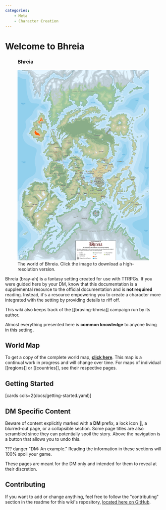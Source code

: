 ```yaml
---
categories:
    - Meta
    - Character Creation
---
```

# Welcome to Bhreia

<figure class="infobox right">
  <h3>Bhreia</h3>
  <a href="assets/images/world-map-full.png">
    <img src="assets/images/world-map-tiny.png" />
  </a>
  <figcaption>
    The world of Bhreia. Click the image to download a high-resolution version.
  </figcaption>
</figure>

Bhreia (bray-ah) is a fantasy setting created for use with TTRPGs. If you were guided here by your DM, know that this documentation is a supplemental resource to the official documentation and is **not required** reading. Instead, it's a resource empowering you to create a character more integrated with the setting by providing details to riff off.

This wiki also keeps track of the [[braving-bhreia]] campaign run by its author.

Almost everything presented here is **common knowledge** to anyone living in this setting.

## World Map

To get a copy of the complete world map, [**click here**](assets/images/world-map-full.png). This map is a continual work in progress and will change over time. For maps of individual [[regions]] or [[countries]], see their respective pages.

## Getting Started

[cards cols=2(docs/getting-started.yaml)]

## DM Specific Content

Beware of content explicitly marked with a **DM** prefix, a lock icon 🔐, a blurred-out page, or a collapsible section.
Some page titles are also scrambled since they can potentially spoil the story. Above the navigation is a button that allows you to undo this.

??? danger "DM: An example."
    Reading the information in these sections will 100% spoil your game.

These pages are meant for the DM only and intended for them to reveal at their discretion.

## Contributing

If you want to add or change anything, feel free to follow the "contributing" section in the readme for this wiki's repository, [located here on GitHub](https://github.com/EddyLuten/bhreia.com/).
